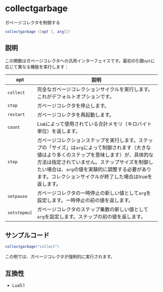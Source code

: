 # collectgarbage

ガベージコレクタを制御する

```lua
collectgarbage ([opt [, arg]])
```

## 説明

この関数はガベージコレクタへの汎用インターフェイスです。最初の引数`opt`に応じて異なる機能を実行します：

|opt|説明|
|---|---|
|`collect`|完全なガベージコレクションサイクルを実行します。これがデフォルトオプションです。|
|`stop`|ガベージコレクタを停止します。|
|`restart`|ガベージコレクタを再起動します。|
|`count`|Luaによって使用されている合計メモリ（キロバイト単位）を返します。|
|`step`|ガベージコレクションステップを実行します。ステップの「サイズ」は`arg`によって制御されます（大きな値はより多くのステップを意味します）が、具体的な方法は指定されていません。ステップサイズを制御したい場合は、`arg`の値を実験的に調整する必要があります。コレクションサイクルが終了した場合はtrueを返します。|
|`setpause`|ガベージコレクタの一時停止の新しい値として`arg`を設定します。一時停止の前の値を返します。|
|`setstepmul`|ガベージコレクタのステップ乗数の新しい値として`arg`を設定します。ステップの前の値を返します。|

## サンプルコード

```lua
collectgarbage("collect")
```
この例では、ガベージコレクタが強制的に実行されます。

## 互換性

- Lua5.1
